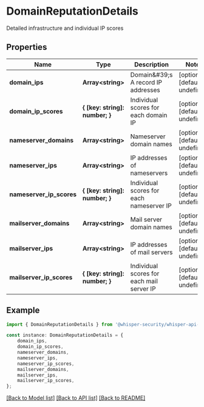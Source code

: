 # DomainReputationDetails

Detailed infrastructure and individual IP scores

## Properties

Name | Type | Description | Notes
------------ | ------------- | ------------- | -------------
**domain_ips** | **Array&lt;string&gt;** | Domain\&#39;s A record IP addresses | [optional] [default to undefined]
**domain_ip_scores** | **{ [key: string]: number; }** | Individual scores for each domain IP | [optional] [default to undefined]
**nameserver_domains** | **Array&lt;string&gt;** | Nameserver domain names | [optional] [default to undefined]
**nameserver_ips** | **Array&lt;string&gt;** | IP addresses of nameservers | [optional] [default to undefined]
**nameserver_ip_scores** | **{ [key: string]: number; }** | Individual scores for each nameserver IP | [optional] [default to undefined]
**mailserver_domains** | **Array&lt;string&gt;** | Mail server domain names | [optional] [default to undefined]
**mailserver_ips** | **Array&lt;string&gt;** | IP addresses of mail servers | [optional] [default to undefined]
**mailserver_ip_scores** | **{ [key: string]: number; }** | Individual scores for each mail server IP | [optional] [default to undefined]

## Example

```typescript
import { DomainReputationDetails } from '@whisper-security/whisper-api-sdk';

const instance: DomainReputationDetails = {
    domain_ips,
    domain_ip_scores,
    nameserver_domains,
    nameserver_ips,
    nameserver_ip_scores,
    mailserver_domains,
    mailserver_ips,
    mailserver_ip_scores,
};
```

[[Back to Model list]](../README.md#documentation-for-models) [[Back to API list]](../README.md#documentation-for-api-endpoints) [[Back to README]](../README.md)
